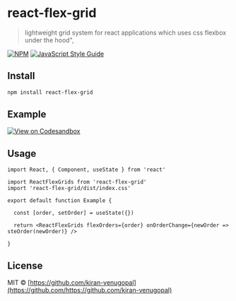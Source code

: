 # react-flex-grid

> lightweight grid system for react applications which uses css flexbox under the hood&quot;,

[![NPM](https://img.shields.io/npm/v/react-flex-grid.svg)](https://www.npmjs.com/package/react-flex-grid) [![JavaScript Style Guide](https://img.shields.io/badge/code_style-standard-brightgreen.svg)](https://standardjs.com)

## Install

```bash
npm install react-flex-grid
```

## Example

[![View on Codesandbox](https://img.shields.io/badge/Codesandbox-000000?style=for-the-badge&logo=CodeSandbox&logoColor=white)](https://codesandbox.io/s/react-flex-grids-60elb?file=/src/App.js)

## Usage

```tsx
import React, { Component, useState } from 'react'

import ReactFlexGrids from 'react-flex-grid'
import 'react-flex-grid/dist/index.css'

export default function Example {

  const [order, setOrder] = useState({})

  return <ReactFlexGrids flexOrders={order} onOrderChange={newOrder => steOrder(newOrder)} />

}
```

## License

MIT © [https://github.com/kiran-venugopal](https://github.com/https://github.com/kiran-venugopal)
